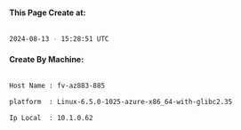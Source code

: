 
   
#### This Page Create at:

```bash

2024-08-13 - 15:28:51 UTC

```

#### Create By Machine:

```bash

Host Name : fv-az883-885

platform  : Linux-6.5.0-1025-azure-x86_64-with-glibc2.35

Ip Local  : 10.1.0.62

```

